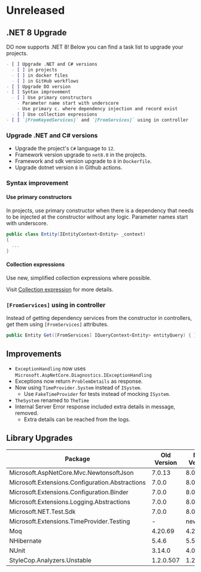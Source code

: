 # Unreleased

## .NET 8 Upgrade

DO now supports .NET 8! Below you can find a task list to upgrade your projects.

```markdown
- [ ] Upgrade .NET and C# versions
  - [ ] in projects
  - [ ] in docker files
  - [ ] in GitHub workflows
- [ ] Upgrade DO version
- [ ] Syntax improvement
  - [ ] Use primary constructors
    - Parameter name start with underscore
    - Use primary c. where dependency injection and record exist
  - [ ] Use collection expressions
- [ ] `[FromKeyedServices]` and `[FromServices]` using in controller
```

### Upgrade .NET and C# versions

- Upgrade the project's `C#` language to `12`.
- Framework version upgrade to `net8.0` in the projects.
- Framework and sdk version upgrade to `8` in `Dockerfile`.
- Upgrade dotnet version `8` in Github actions.

### Syntax improvement

#### Use primary constructors

In projects, use primary constructor when there is a dependency that needs to be
injected at the constructor without any logic. Parameter names start with
underscore.

```csharp
public class Entity(IEntityContext<Entity> _context)
{
  ...
}
```

#### Collection expressions

Use new, simplified collection expressions where possible.

Visit [Collection expression][] for more details.

### `[FromServices]` using in controller

Instead of getting dependency services from the constructor in controllers, get
them using `[FromServices]` attributes.

```csharp
public Entity Get([FromServices] IQueryContext<Entity> entityQuery) { }
```

## Improvements

- `ExceptionHandling` now uses
  `Microsoft.AspNetCore.Diagnostics.IExceptionHandling`
- Exceptions now return `ProblemDetails` as response.
- Now using `TimeProvider.System` instead of `ISystem`.
  - Use `FakeTimeProvider` for tests instead of mocking `ISystem`.
- `TheSystem` renamed to `TheTime`
- Internal Server Error response included extra details in message, removed.
  - Extra details can be reached from the logs.

## Library Upgrades

| Package                                         | Old Version | New Version |
| ----------------------------------------------- | ----------- | ----------- |
| Microsoft.AspNetCore.Mvc.NewtonsoftJson         | 7.0.13      | 8.0.0       |
| Microsoft.Extensions.Configuration.Abstractions | 7.0.0       | 8.0.0       |
| Microsoft.Extensions.Configuration.Binder       | 7.0.0       | 8.0.0       |
| Microsoft.Extensions.Logging.Abstractions       | 7.0.0       | 8.0.0       |
| Microsoft.NET.Test.Sdk                          | 7.0.0       | 8.0.0       |
| Microsoft.Extensions.TimeProvider.Testing       | -           | new*        |
| Moq                                             | 4.20.69     | 4.20.70     |
| NHibernate                                      | 5.4.6       | 5.5.0       |
| NUnit                                           | 3.14.0      | 4.0.1       |
| StyleCop.Analyzers.Unstable                     | 1.2.0.507   | 1.2.0.556   |

[Collection expression]: https://learn.microsoft.com/en-us/dotnet/csharp/language-reference/operators/collection-expressions
